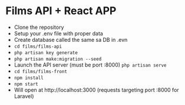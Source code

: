 <h1>Films API + React APP</h1>

<ul>
  <li>Clone the repository</li>
  <li>Setup your .env file with proper data</li>
  <li>Create database called the same sa DB in .evn</li>
  <li><code>cd films/films-api</code></li>
  <li><code>php artisan key generate</code></li>
  <li><code>php artisan make:migration --seed</code></li>
  <li>Launch the API server (must be port :8000) <code>php artisan serve</code></li>
  <li><code>cd films/films-front</code></li>
  <li><code>npm install</code></li>
  <li><code>npm start</code></li>
  <li>Will open at http://localhost:3000 (requests targeting port :8000 for Laravel)</li>
</ul>
